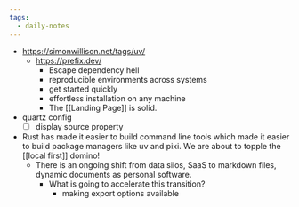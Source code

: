 ```yaml
---
tags:
  - daily-notes
---
```

- https://simonwillison.net/tags/uv/
	- https://prefix.dev/
		- Escape dependency hell
		- reproducible environments across systems
		- get started quickly
		- effortless installation on any machine
		- The [[Landing Page]] is solid.
- quartz config
	- [ ] display source property
- Rust has made it easier to build command line tools which made it easier to build package managers like uv and pixi. We are about to topple the [[local first]] domino!
	- There is an ongoing shift from data silos, SaaS to markdown files, dynamic documents as personal software.
		- What is going to accelerate this transition?
			- making export options available
